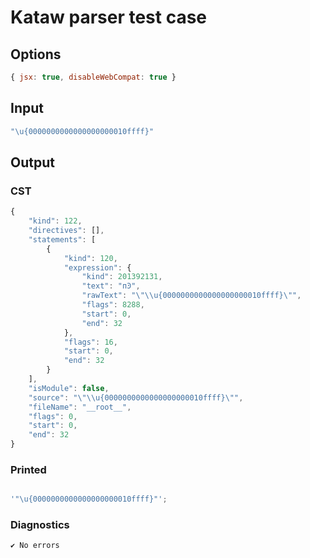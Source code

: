 # Kataw parser test case

## Options

`````js
{ jsx: true, disableWebCompat: true }
`````

## Input

`````js
"\u{0000000000000000000010ffff}"
`````

## Output

### CST

```javascript
{
    "kind": 122,
    "directives": [],
    "statements": [
        {
            "kind": 120,
            "expression": {
                "kind": 201392131,
                "text": "пϿ",
                "rawText": "\"\\u{0000000000000000000010ffff}\"",
                "flags": 8288,
                "start": 0,
                "end": 32
            },
            "flags": 16,
            "start": 0,
            "end": 32
        }
    ],
    "isModule": false,
    "source": "\"\\u{0000000000000000000010ffff}\"",
    "fileName": "__root__",
    "flags": 0,
    "start": 0,
    "end": 32
}
```

### Printed

```javascript

'"\u{0000000000000000000010ffff}"';

```

### Diagnostics

```javascript
✔ No errors
```

